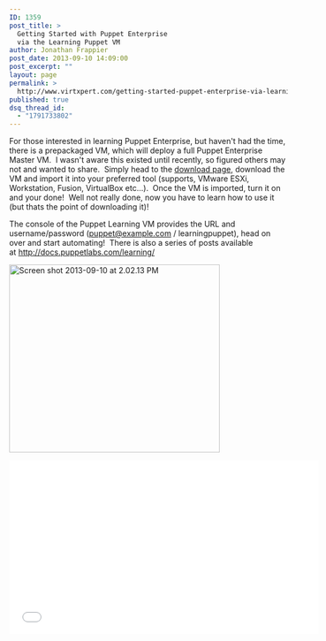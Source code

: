 ```yaml
---
ID: 1359
post_title: >
  Getting Started with Puppet Enterprise
  via the Learning Puppet VM
author: Jonathan Frappier
post_date: 2013-09-10 14:09:00
post_excerpt: ""
layout: page
permalink: >
  http://www.virtxpert.com/getting-started-puppet-enterprise-via-learning-puppet-vm/
published: true
dsq_thread_id:
  - "1791733802"
---
```

For those interested in learning Puppet Enterprise, but haven't had the time, there is a prepackaged VM, which will deploy a full Puppet Enterprise Master VM.  I wasn't aware this existed until recently, so figured others may not and wanted to share.  Simply head to the <a href="http://info.puppetlabs.com/download-learning-puppet-VM.html" target="_blank">download page</a>, download the VM and import it into your preferred tool (supports, VMware ESXi, Workstation, Fusion, VirtualBox etc...).  Once the VM is imported, turn it on and your done!  Well not really done, now you have to learn how to use it (but thats the point of downloading it)!

The console of the Puppet Learning VM provides the URL and username/password (puppet@example.com / learningpuppet), head on over and start automating!  There is also a series of posts available at <a href="http://docs.puppetlabs.com/learning/" target="_blank">http://docs.puppetlabs.com/learning/</a>

<a href="http://www.virtxpert.com/wp-content/uploads/2013/09/Screen-shot-2013-09-10-at-2.02.13-PM.png"><img class="aligncenter size-full wp-image-1360" alt="Screen shot 2013-09-10 at 2.02.13 PM" src="http://www.virtxpert.com/wp-content/uploads/2013/09/Screen-shot-2013-09-10-at-2.02.13-PM.png" width="381" height="340" /></a>

<iframe src="//www.youtube.com/embed/8wTiFUZDVfo" height="315" width="560" allowfullscreen="" frameborder="0"></iframe>
